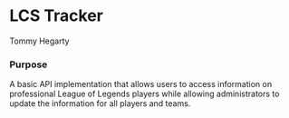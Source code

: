 # LCS Tracker

Tommy Hegarty

### Purpose

A basic API implementation that allows users to access information on professional League of Legends players while allowing administrators to update the information for all players and teams.
